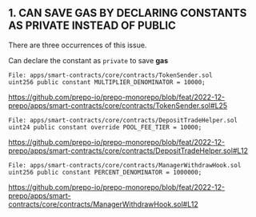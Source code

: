 ## 1. CAN SAVE GAS BY DECLARING CONSTANTS AS **PRIVATE** INSTEAD OF **PUBLIC**

There are three occurrences of this issue.

Can declare the constant as `private` to save **gas**

    File: apps/smart-contracts/core/contracts/TokenSender.sol
    uint256 public constant MULTIPLIER_DENOMINATOR = 10000;

https://github.com/prepo-io/prepo-monorepo/blob/feat/2022-12-prepo/apps/smart-contracts/core/contracts/TokenSender.sol#L25

    File: apps/smart-contracts/core/contracts/DepositTradeHelper.sol
    uint24 public constant override POOL_FEE_TIER = 10000;

https://github.com/prepo-io/prepo-monorepo/blob/feat/2022-12-prepo/apps/smart-contracts/core/contracts/DepositTradeHelper.sol#L12

    File: apps/smart-contracts/core/contracts/ManagerWithdrawHook.sol
    uint256 public constant PERCENT_DENOMINATOR = 1000000;

https://github.com/prepo-io/prepo-monorepo/blob/feat/2022-12-prepo/apps/smart-contracts/core/contracts/ManagerWithdrawHook.sol#L12